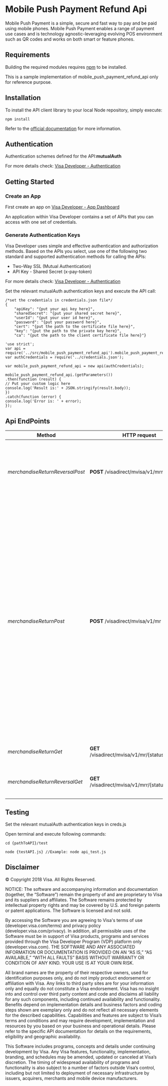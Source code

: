 
# Mobile Push Payment Refund Api

Mobile Push Payment is a simple, secure and fast way to pay and be paid using mobile phones. Mobile Push Payment enables a range of payment use cases and is technology agnostic-leveraging evolving POS environment such as QR codes and works on both smart or feature phones.

## Requirements

Building the required modules requires [npm](https://www.npmjs.com/get-npm) to be installed.

This is a sample implementation of mobile_push_payment_refund_api only for reference purpose.


## Installation

To install the API client library to your local Node repository, simply execute:

```
npm install

```

Refer to the [official documentation](https://docs.npmjs.com/getting-started/installing-npm-packages-locally) for more information.


## Authentication

Authentication schemes defined for the API:**mutualAuth**

For more details check: [Visa Developer - Authentication](https://developer.visa.com/guides/vdpguide#two_way_ssl)


## Getting Started

### Create an App
First  create an app on [Visa Developer - App Dashboard](https://developer.visa.com/portal/#console)

An application within Visa Developer contains a set of APIs that you can access with one set of credentials.

### Generate Authentication Keys
Visa Developer uses simple and effective authentication and authorization methods.
Based on the APIs you select, use one of the following two standard and supported authentication methods for calling the APIs:

- Two-Way SSL (Mutual Authentication)
- API Key - Shared Secret (x-pay-token)

For more details check: [Visa Developer - Authentication](https://developer.visa.com/guides/vdpguide#two_way_ssl)

Set the relevant mutualAuth authentication keys and execute the API call:

```creds
/*set the credentials in credentials.json file*/
{
    "apiKey": "{put your api key here}",
    "sharedSecret": "{put your shared secret here}",
    "userId": "{put your user id here}",
    "password": "{put your password here}",
    "cert": "{put the path to the certificate file here}",
    "key": "{put the path to the private key here}",
    "ca": "{put the path to the client certificate file here}"}

```

```node
'use strict';
var api = require('../src/mobile_push_payment_refund_api').mobile_push_payment_refund_api;
var authCredentials = require('../credentials.json');

var mobile_push_payment_refund_api = new api(authCredentials);

mobile_push_payment_refund_api.(getParameters())
.then(function (result) {
// Put your custom logic here
console.log('Result is:' + JSON.stringify(result.body));
})
.catch(function (error) {
console.log('Error is: ' + error);
});

```


## Api EndPoints

Method | HTTP request | Description
------------- | ------------- | -------------
    *merchandiseReturnReversalPost* | **POST** &#x2F;visadirect&#x2F;mvisa&#x2F;v1&#x2F;mrr | Merchandise Return Reversal Transaction is used to reverse the refund amount that sent to the consumer. 
    *merchandiseReturnPost* | **POST** &#x2F;visadirect&#x2F;mvisa&#x2F;v1&#x2F;mr | Merchandise Return Transaction is used to refund (full or partial) sale amount back to consumer.  A merchant may, at its discretion, process a credit into consumer account when a valid transaction was previously processed. This situation can arise when the consumer cancels the purchase, or returns the goods in part or in full, or the merchant agrees to return a part of the payment.
    *merchandiseReturnGet* | **GET** &#x2F;visadirect&#x2F;mvisa&#x2F;v1&#x2F;mr&#x2F;{statusIdentifier} | Read Merchandise Return Transaction
    *merchandiseReturnReversalGet* | **GET** &#x2F;visadirect&#x2F;mvisa&#x2F;v1&#x2F;mrr&#x2F;{statusIdentifier} | Read Merchandise Return Reversal Transaction


## Testing

Set the relevant mutualAuth authentication keys in creds.js

Open terminal and execute following commands:

```
cd {pathToAPI}/test

node {testAPI.js} //Example: node api_test.js

```



## Disclaimer

© Copyright 2018 Visa. All Rights Reserved.

NOTICE: The software and accompanying information and documentation (together, the “Software”) remain the property of
and are proprietary to Visa and its suppliers and affiliates. The Software remains protected by intellectual property
rights and may be covered by U.S. and foreign patents or patent applications. The Software is licensed and not sold.

By accessing the Software you are agreeing to Visa's terms of use (developer.visa.com/terms) and privacy policy (developer.visa.com/privacy).
In addition, all permissible uses of the Software must be in support of Visa products, programs and services provided
through the Visa Developer Program (VDP) platform only (developer.visa.com). THE SOFTWARE AND ANY ASSOCIATED
INFORMATION OR DOCUMENTATION IS PROVIDED ON AN “AS IS,” “AS AVAILABLE,” “WITH ALL FAULTS” BASIS WITHOUT WARRANTY OR
CONDITION OF ANY KIND. YOUR USE IS AT YOUR OWN RISK.

All brand names are the property of their respective owners, used for identification purposes only, and do not imply
product endorsement or affiliation with Visa. Any links to third party sites are for your information only and equally
do not constitute a Visa endorsement. Visa has no insight into and control over third party content and code and disclaims
all liability for any such components, including continued availability and functionality. Benefits depend on implementation
details and business factors and coding steps shown are exemplary only and do not reflect all necessary elements for the
described capabilities. Capabilities and features are subject to Visa’s terms and conditions and may require development,
implementation and resources by you based on your business and operational details. Please refer to the specific
API documentation for details on the requirements, eligibility and geographic availability.

This Software includes programs, concepts and details under continuing development by Visa. Any Visa features,
functionality, implementation, branding, and schedules may be amended, updated or canceled at Visa’s discretion.
The timing of widespread availability of programs and functionality is also subject to a number of factors outside Visa’s control,
including but not limited to deployment of necessary infrastructure by issuers, acquirers, merchants and mobile device manufacturers.
##
